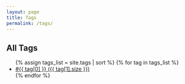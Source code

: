 ```yaml
---
layout: page
title: Tags
permalink: /tags/
---
```


<h2>All Tags</h2>
<ul>
  {% assign tags_list = site.tags | sort %}
  {% for tag in tags_list %}
    <li><a href="/tags/{{ tag[0] | slugify }}/">#{{ tag[0] }} ({{ tag[1].size }})</a></li>
  {% endfor %}
</ul>
